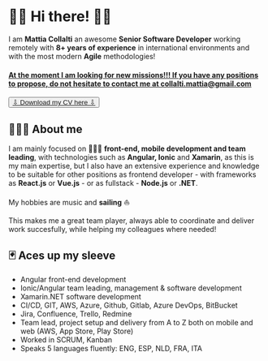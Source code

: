 # 🧞‍♂️ Hi there! 🖖🏼

I am **Mattia Collalti** an awesome **Senior Software Developer** working remotely with **8+ years of experience** in international environments and with the most modern **Agile** methodologies!

#### <ins>At the moment I am looking for new missions!!! If you have any positions to propose, do not hesitate to contact me at <a href="emailto:collalti.mattia@gmail.com">collalti.mattia@gmail.com</a></ins>

<button name="button" class="btn" onclick="https://drive.google.com/file/d/1yHlGwwjdvH7AX8Mcy695v25DG4ztyw8Z/view?usp=share_link">[⇩ Download my CV here ⇩](https://drive.google.com/file/d/1yHlGwwjdvH7AX8Mcy695v25DG4ztyw8Z/view?usp=share_link)</button>

## 👨🏻‍💼 About me

I am mainly focused on 🧑🏻‍💻 **front-end, mobile development and team leading**, with technologies such as **Angular, Ionic** and **Xamarin**, as this is my main expertise, but I also have an extensive experience and knowledge to be suitable for other positions as frontend developer - with frameworks as **React.js** or **Vue.js** - or as fullstack - **Node.js** or **.NET**.

My hobbies are music and **sailing** ⛵️

This makes me a great team player, always able to coordinate and deliver work succesfully, while helping my colleagues where needed!

## 🃏 Aces up my sleeve

* Angular front-end development
* Ionic/Angular team leading, management & software development
* Xamarin.NET software development
* CI/CD, GIT, AWS, Azure, Github, Gitlab, Azure DevOps, BitBucket
* Jira, Confluence, Trello, Redmine
* Team lead, project setup and delivery from A to Z both on mobile and web (AWS, App Store, Play Store)
* Worked in SCRUM, Kanban
* Speaks 5 languages fluently: ENG, ESP, NLD, FRA, ITA

